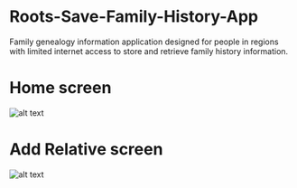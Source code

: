 # Roots-Save-Family-History-App
Family genealogy information application designed for people in regions with limited internet access to store and retrieve family history information.

# Home screen
![alt text](homepage.png)

# Add Relative screen
![alt text](homepage.png)
